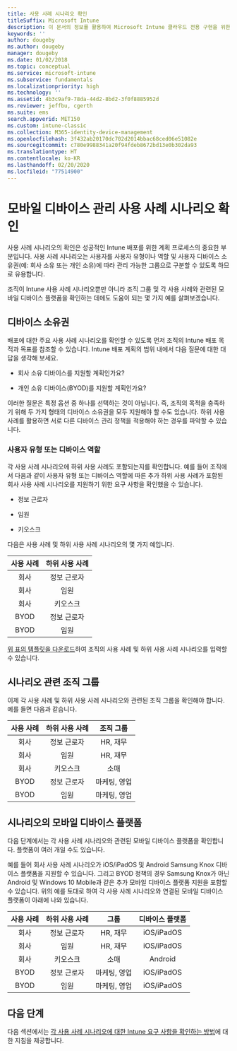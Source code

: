 ```yaml
---
title: 사용 사례 시나리오 확인
titleSuffix: Microsoft Intune
description: 이 문서의 정보를 활용하여 Microsoft Intune 클라우드 전용 구현을 위한 Intune 사용 사례 및 하위 사용 사례 시나리오를 확인할 수 있습니다.
keywords: ''
author: dougeby
ms.author: dougeby
manager: dougeby
ms.date: 01/02/2018
ms.topic: conceptual
ms.service: microsoft-intune
ms.subservice: fundamentals
ms.localizationpriority: high
ms.technology: ''
ms.assetid: 4b3c9af9-78da-44d2-8bd2-3f0f8885952d
ms.reviewer: jeffbu, cgerth
ms.suite: ems
search.appverid: MET150
ms.custom: intune-classic
ms.collection: M365-identity-device-management
ms.openlocfilehash: 3f432ab20170dc702d2014bbac68ced06e51082e
ms.sourcegitcommit: c780e9988341a20f94fdeb8672bd13e0b302da93
ms.translationtype: HT
ms.contentlocale: ko-KR
ms.lasthandoff: 02/20/2020
ms.locfileid: "77514900"
---
```

# <a name="identify-mobile-device-management-use-case-scenarios"></a>모바일 디바이스 관리 사용 사례 시나리오 확인

사용 사례 시나리오의 확인은 성공적인 Intune 배포를 위한 계획 프로세스의 중요한 부분입니다. 사용 사례 시나리오는 사용자를 사용자 유형이나 역할 및 사용자 디바이스 소유권(예: 회사 소유 또는 개인 소유)에 따라 관리 가능한 그룹으로 구분할 수 있도록 하므로 유용합니다.

조직이 Intune 사용 사례 시나리오뿐만 아니라 조직 그룹 및 각 사용 사례와 관련된 모바일 디바이스 플랫폼을 확인하는 데에도 도움이 되는 몇 가지 예를 살펴보겠습니다.

## <a name="device-ownership"></a>디바이스 소유권
배포에 대한 주요 사용 사례 시나리오를 확인할 수 있도록 먼저 조직의 Intune 배포 목적과 목표를 참조할 수 있습니다. Intune 배포 계획의 범위 내에서 다음 질문에 대한 대답을 생각해 보세요.

- 회사 소유 디바이스를 지원할 계획인가요?

- 개인 소유 디바이스(BYOD)를 지원할 계획인가요?

이러한 질문은 특정 옵션 중 하나를 선택하는 것이 아닙니다. 즉, 조직의 목적을 충족하기 위해 두 가지 형태의 디바이스 소유권을 모두 지원해야 할 수도 있습니다. 하위 사용 사례를 활용하면 서로 다른 디바이스 관리 정책을 적용해야 하는 경우를 파악할 수 있습니다.

### <a name="user-type-or-device-role"></a>사용자 유형 또는 디바이스 역할

각 사용 사례 시나리오에 하위 사용 사례도 포함되는지를 확인합니다. 예를 들어 조직에서 다음과 같이 사용자 유형 또는 디바이스 역할에 따른 추가 하위 사용 사례가 포함된 회사 사용 사례 시나리오를 지원하기 위한 요구 사항을 확인했을 수 있습니다.

- 정보 근로자

- 임원

- 키오스크

다음은 사용 사례 및 하위 사용 사례 시나리오의 몇 가지 예입니다.

| **사용 사례** | **하위 사용 사례** |
|:---:|:---:|
| 회사 | 정보 근로자 |              
| 회사 | 임원 |           
| 회사 | 키오스크 |
| BYOD | 정보 근로자 |           
| BYOD | 임원 |

[위 표의 템플릿을 다운로드](https://gallery.technet.microsoft.com/Intune-deployment-planning-fae156c2?redir=0)하여 조직의 사용 사례 및 하위 사용 사례 시나리오를 입력할 수 있습니다.

## <a name="organizational-groups-for-your-scenarios"></a>시나리오 관련 조직 그룹

이제 각 사용 사례 및 하위 사용 사례 시나리오와 관련된 조직 그룹을 확인해야 합니다. 예를 들면 다음과 같습니다.

| **사용 사례** | **하위 사용 사례** | **조직 그룹** |
|:---:|:---:|:---:|
| 회사 | 정보 근로자 | HR, 재무 |               
| 회사 | 임원 | HR, 재무 |            
| 회사 | 키오스크 | 소매 |
| BYOD | 정보 근로자 | 마케팅, 영업 |            
| BYOD | 임원 | 마케팅, 영업 |


## <a name="mobile-device-platforms-for-your-scenarios"></a>시나리오의 모바일 디바이스 플랫폼

다음 단계에서는 각 사용 사례 시나리오와 관련된 모바일 디바이스 플랫폼을 확인합니다. 플랫폼이 여러 개일 수도 있습니다.

예를 들어 회사 사용 사례 시나리오가 iOS/iPadOS 및 Android Samsung Knox 디바이스 플랫폼을 지원할 수 있습니다. 그리고 BYOD 정책의 경우 Samsung Knox가 아닌 Android 및 Windows 10 Mobile과 같은 추가 모바일 디바이스 플랫폼 지원을 포함할 수 있습니다. 위의 예를 토대로 하여 각 사용 사례 시나리오와 연결된 모바일 디바이스 플랫폼이 아래에 나와 있습니다.

| **사용 사례** | **하위 사용 사례** | **그룹** | **디바이스 플랫폼** |   
|:---:|:---:|:---:|:---:|
| 회사 | 정보 근로자 | HR, 재무 | iOS/iPadOS |                                                           
| 회사 | 임원 | HR, 재무 | iOS/iPadOS |                                                           
| 회사 | 키오스크 | 소매 | Android |
| BYOD | 정보 근로자 | 마케팅, 영업 | iOS/iPadOS |                                                           
| BYOD | 임원 | 마케팅, 영업 | iOS/iPadOS |

## <a name="next-steps"></a>다음 단계

다음 섹션에서는 [각 사용 사례 시나리오에 대한 Intune 요구 사항을 확인하는 방법](../planning-guide-requirements.md)에 대한 지침을 제공합니다.
